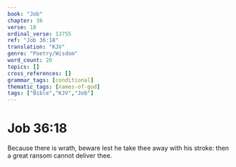 ```yaml
---
book: "Job"
chapter: 36
verse: 18
ordinal_verse: 13755
ref: "Job 36:18"
translation: "KJV"
genre: "Poetry/Wisdom"
word_count: 20
topics: []
cross_references: []
grammar_tags: [conditional]
thematic_tags: [names-of-god]
tags: ["Bible","KJV","Job"]
---
```


# Job 36:18

Because there is wrath, beware lest he take thee away with his stroke: then a great ransom cannot deliver thee.

